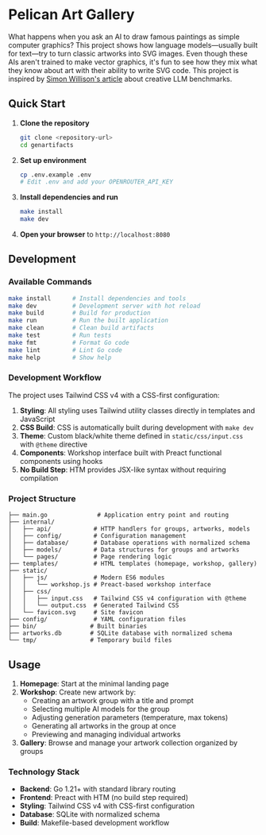 # Pelican Art Gallery

What happens when you ask an AI to draw famous paintings as simple computer graphics? This project shows how language models—usually built for text—try to turn classic artworks into SVG images. Even though these AIs aren't trained to make vector graphics, it's fun to see how they mix what they know about art with their ability to write SVG code. This project is inspired by [Simon Willison's article](https://simonwillison.net/2025/Jun/6/six-months-in-llms/) about creative LLM benchmarks.

## Quick Start

1. **Clone the repository**

   ```bash
   git clone <repository-url>
   cd genartifacts
   ```

2. **Set up environment**

   ```bash
   cp .env.example .env
   # Edit .env and add your OPENROUTER_API_KEY
   ```

3. **Install dependencies and run**

   ```bash
   make install
   make dev
   ```

4. **Open your browser** to `http://localhost:8080`

## Development

### Available Commands

```bash
make install      # Install dependencies and tools
make dev          # Development server with hot reload
make build        # Build for production
make run          # Run the built application
make clean        # Clean build artifacts
make test         # Run tests
make fmt          # Format Go code
make lint         # Lint Go code
make help         # Show help
```

### Development Workflow

The project uses Tailwind CSS v4 with a CSS-first configuration:

1. **Styling**: All styling uses Tailwind utility classes directly in templates and JavaScript
2. **CSS Build**: CSS is automatically built during development with `make dev`
3. **Theme**: Custom black/white theme defined in `static/css/input.css` with `@theme` directive
4. **Components**: Workshop interface built with Preact functional components using hooks
5. **No Build Step**: HTM provides JSX-like syntax without requiring compilation

### Project Structure

```
├── main.go              # Application entry point and routing
├── internal/
│   ├── api/            # HTTP handlers for groups, artworks, models
│   ├── config/         # Configuration management
│   ├── database/       # Database operations with normalized schema
│   ├── models/         # Data structures for groups and artworks
│   └── pages/          # Page rendering logic
├── templates/          # HTML templates (homepage, workshop, gallery)
├── static/
│   ├── js/             # Modern ES6 modules
│   │   └── workshop.js # Preact-based workshop interface
│   ├── css/
│   │   ├── input.css   # Tailwind CSS v4 configuration with @theme
│   │   └── output.css  # Generated Tailwind CSS
│   └── favicon.svg     # Site favicon
├── config/             # YAML configuration files
├── bin/               # Built binaries
├── artworks.db        # SQLite database with normalized schema
└── tmp/               # Temporary build files
```

## Usage

1. **Homepage**: Start at the minimal landing page
2. **Workshop**: Create new artwork by:
   - Creating an artwork group with a title and prompt
   - Selecting multiple AI models for the group
   - Adjusting generation parameters (temperature, max tokens)
   - Generating all artworks in the group at once
   - Previewing and managing individual artworks
3. **Gallery**: Browse and manage your artwork collection organized by groups

### Technology Stack

- **Backend**: Go 1.21+ with standard library routing
- **Frontend**: Preact with HTM (no build step required)
- **Styling**: Tailwind CSS v4 with CSS-first configuration
- **Database**: SQLite with normalized schema
- **Build**: Makefile-based development workflow
